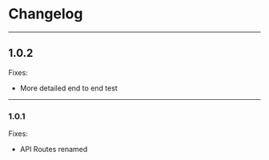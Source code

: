 # Changelog

---

## 1.0.2

Fixes:
- More detailed end to end test

---

### 1.0.1

Fixes:
- API Routes renamed